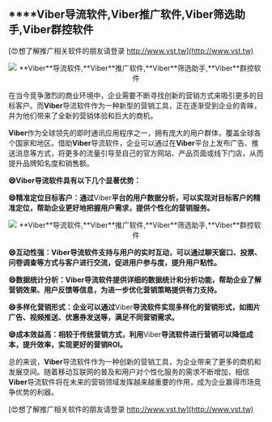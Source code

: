 ## ****Viber**导流软件,**Viber**推广软件,**Viber**筛选助手,**Viber**群控软件**

[😍想了解推广相关软件的朋友请登录 http://www.vst.tw](http://www.vst.tw)

 <center><img src="https://vst.tw/MP4/tuiguang/png/8.png" alt="**Viber**导流软件,**Viber**推广软件,**Viber**筛选助手,**Viber**群控软件"></center>

在当今竞争激烈的商业环境中，企业需要不断寻找创新的营销方式来吸引更多的目标客户。而**Viber**导流软件作为一种新型的营销工具，正在逐渐受到企业的青睐，并为他们带来了全新的营销体验和巨大的商机。

**Viber**作为全球领先的即时通讯应用程序之一，拥有庞大的用户群体，覆盖全球各个国家和地区。借助**Viber**导流软件，企业可以通过在**Viber**平台上发布广告、推送消息等方式，将更多的流量引导至自己的官方网站、产品页面或线下门店，从而提升品牌知名度和销售额。

**😄**Viber**导流软件具有以下几个显著优势：**

**😄精准定位目标客户：通过**Viber**平台的用户数据分析，可以实现对目标客户的精准定位，帮助企业更好地把握用户需求，提供个性化的营销服务。**

 <center><img src="https://vst.tw/MP4/tuiguang/png/7.png" alt="**Viber**导流软件,**Viber**推广软件,**Viber**筛选助手,**Viber**群控软件"></center>

**😄互动性强：**Viber**导流软件支持与用户的实时互动，可以通过聊天窗口、投票、问卷调查等方式与客户进行交流，促进用户参与度，提升用户粘性。**

**😄数据统计分析：**Viber**导流软件提供详细的数据统计和分析功能，帮助企业了解营销效果、用户反馈等信息，为进一步优化营销策略提供有力支持。**

**😄多样化营销形式：企业可以通过**Viber**导流软件实现多样化的营销形式，如图片广告、视频推送、优惠券发送等，满足不同营销需求。**

**😄成本效益高：相较于传统营销方式，利用**Viber**导流软件进行营销可以降低成本，提升效率，实现更好的营销ROI。**

总的来说，**Viber**导流软件作为一种创新的营销工具，为企业带来了更多的商机和发展空间。随着移动互联网的普及和用户对个性化服务的需求不断增加，相信**Viber**导流软件将在未来的营销领域发挥越来越重要的作用，成为企业赢得市场竞争优势的利器。

[😍想了解推广相关软件的朋友请登录 http://www.vst.tw](http://www.vst.tw)



